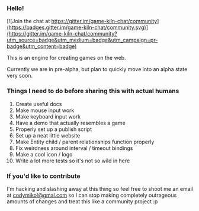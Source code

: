 ### Hello!

[![Join the chat at https://gitter.im/game-kiln-chat/community](https://badges.gitter.im/game-kiln-chat/community.svg)](https://gitter.im/game-kiln-chat/community?utm_source=badge&utm_medium=badge&utm_campaign=pr-badge&utm_content=badge)

 
This is an engine for creating games on the web.
 
 Currently we are in pre-alpha, but plan to quickly move into an alpha state very soon.

### Things I need to do before sharing this with actual humans

1. Create useful docs
1. Make mouse input work
1. Make keyboard input work
1. Have a demo that actually resembles a game
1. Properly set up a publish script
1. Set up a neat little website
1. Make Entity child / parent relationships function properly
1. Fix weirdness around interval / timeout bindings
1. Make a cool icon / logo
1. Write a lot more tests so it's not so wild in here

### If you'd like to contribute

I'm hacking and slashing away at this thing so feel free to shoot me an email at codymikol@gmal.com so I can stop making completely outrageous amounts of changes and treat this like a community project :p